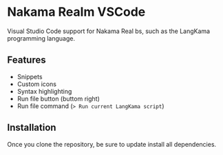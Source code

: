 # Nakama Realm VSCode

Visual Studio Code support for Nakama Real bs, such as the LangKama programming language.

## Features

* Snippets
* Custom icons
* Syntax highlighting
* Run file button (buttom right)
* Run file command (`> Run current LangKama script`)

## Installation

Once you clone the repository, be sure to update install all dependencies.